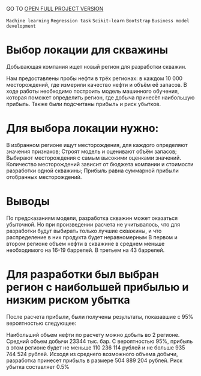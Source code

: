 GO TO <a href="https://nbviewer.org/github/archanastasia/myportfolio/blob/main/01_machine_learning/03_oil_production_region/oil_production_region1.ipynb">OPEN FULL PROJECT VERSION</a>


`Machine learning` `Regression task` `Scikit-learn` `Bootstrap` `Business model development`

# Выбор локации для скважины
Добывающая компания ищет новый регион для разработки скважин.

Нам предоставлены пробы нефти в трёх регионах: в каждом 10 000 месторождений, где измерили качество нефти и объём её запасов. В ходе работы необходимо построить модель машинного обучения, которая поможет определить регион, где добыча принесёт наибольшую прибыль. Также были подсчитаны прибыль и риск убытков.

# Для выбора локации нужно:

В избранном регионе ищут месторождения, для каждого определяют значения признаков;
Строят модель и оценивают объём запасов;
Выбирают месторождения с самым высокими оценками значений. Количество месторождений зависит от бюджета компании и стоимости разработки одной скважины;
Прибыль равна суммарной прибыли отобранных месторождений.

# Выводы
По предсказаниям модели, разработка скважин может оказаться убыточной. Но при произведении расчета не учитывалось, что для разработки будут выбирать только лучшие скважины, и что распределение в них продукта будет неравномерным
В первом и втором регионе объем нефти в скважине в среднем меньше необходимого на 16-19 баррелей. В третьем на 43 баррелей.

# Для разработки был выбран регион с наибольшей прибылью и низким риском убытка
После расчета прибыли, были получены результаты, показавшие с 95% вероятностью следующее:

Наибольший объем нефти по расчету можно добыть во 2 регионе. Средний объем добычи 23344 тыс. бар.
С вероятностью 95%, прибыль в этом регионе будет не меньше 110 236 114 рублей и не больше 935 744 524 рублей.
Исходя из среднего возможного объема добычи, разработка принесет прибыль в размере 504 889 204 рублей.
Риск убытка составляет 0.5%
